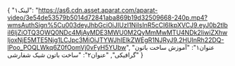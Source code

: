 {
  "لینک۱": "https://as6.cdn.asset.aparat.com/aparat-video/3e54de53579b5014d72841aba869b19d32509668-240p.mp4?wmsAuthSign%5Cu003deyJhbGciOiJIUzI1NiIsInR5cCI6IkpXVCJ9.eyJ0b2tlbiI6IjZiOTQ3OWQ0NDc4MjAyMDE3MWU0M2QyMmMwMTU4NDk2IiwiZXhwIjoxNjE5MTE5Njg1LCJpc3MiOiJTYWJhIElkZWEgR1NJRyJ9.2HUInRh22DQ-lPoo_POQLWkq6Z0fOomVj0vFyH5YUbw",
  "عنوان۱": "آموزش ساخت باتون گرافیکی",
  "عنوان۲": "ساخت باتون شیک شفارشی"
}
